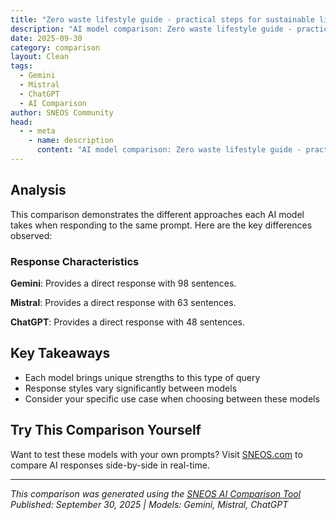 ```yaml
---
title: "Zero waste lifestyle guide - practical steps for sustainable living"
description: "AI model comparison: Zero waste lifestyle guide - practical steps for sustainable living..."
date: 2025-09-30
category: comparison
layout: Clean
tags:
  - Gemini
  - Mistral
  - ChatGPT
  - AI Comparison
author: SNEOS Community
head:
  - - meta
    - name: description
      content: "AI model comparison: Zero waste lifestyle guide - practical steps for sustainable living..."
---
```


<ChatComparison
  title="Zero waste lifestyle guide - practical steps for sustainable living"
  prompt="Zero waste lifestyle guide - practical steps for sustainable living"
  :responses='{"Gemini": "## Zero Waste Lifestyle Guide: Practical Steps for Sustainable Living\n\nThe zero-waste lifestyle is about consciously reducing the amount of waste you send to landfills and incinerators. It\u0027s a journey, not a destination, and every little change makes a difference. This guide offers practical steps you can take to move towards a more sustainable and less wasteful life.\n\n**I. Understanding the Zero Waste Principles (The 5 R\u0027s):**\n\nBefore diving into practical tips, understanding the principles that guide zero waste is essential:\n\n* **Refuse:** Say no to what you don\u0027t need. This is the first and most powerful step. Refuse single-use plastics, freebies you won\u0027t use, unnecessary promotional materials, and packaging.\n* **Reduce:** Minimize what you need. Streamline your consumption and only buy what you truly need and will use.\n* **Reuse:** Use items again and again. Repair broken items, buy second-hand, and opt for reusable containers, bags, and products.\n* **Recycle:** Recycle what you can\u0027t refuse, reduce, or reuse. Familiarize yourself with your local recycling guidelines.\n* **Rot (Compost):** Compost food scraps and yard waste. This turns organic waste into nutrient-rich soil.\n\n**II. Practical Steps to Reduce Waste:**\n\n**A. In the Kitchen:**\n\n* **Shopping:**\n * **Bring your own reusable bags:** Keep them in your car, by the door, or in your purse.\n * **Use reusable produce bags:** Mesh or cloth bags for fruits and vegetables.\n * **Buy in bulk:** Bring your own jars or containers to fill with grains, nuts, seeds, spices, coffee, tea, and other dry goods.\n * **Shop at farmers markets:** Support local farmers and reduce packaging.\n * **Plan your meals:** Reduce food waste by only buying what you need.\n * **Make a shopping list:** Stick to your list to avoid impulse purchases.\n * **Choose products with minimal packaging:** Opt for cardboard over plastic, and concentrated versions.\n * **Avoid individually wrapped items:** Choose larger sizes or make your own.\n* **Food Storage:**\n * **Use reusable containers:** Glass jars, stainless steel containers, beeswax wraps, silicone bags, and reusable lids.\n * **Store food properly:** Proper storage extends shelf life and prevents waste.\n * **Learn to preserve food:** Canning, pickling, dehydrating, and freezing extend the life of seasonal produce.\n* **Cooking \u0026 Eating:**\n * **Compost food scraps:** Invest in a countertop composter or outdoor bin.\n * **Use reusable dishcloths and towels:** Replace paper towels with cloth alternatives.\n * **Wash dishes with a solid dish soap bar and a wooden scrub brush.**\n * **Make your own cleaning products:** Vinegar, baking soda, and lemon juice are effective and eco-friendly cleaners.\n * **Use reusable utensils, plates, and cups:** At home and when ordering takeout.\n* **Drinks:**\n * **Carry a reusable water bottle:** Avoid single-use plastic bottles.\n * **Use a reusable coffee cup:** Many coffee shops offer discounts for bringing your own cup.\n * **Brew your own coffee or tea:** Reduce the waste from disposable pods or teabags.\n * **Say no to straws:** Or bring your own reusable straw (stainless steel, bamboo, silicone).\n\n**B. In the Bathroom:**\n\n* **Personal Care:**\n * **Switch to solid toiletries:** Shampoo bars, conditioner bars, soap bars, and deodorant bars reduce plastic packaging.\n * **Use reusable cotton rounds:** Cloth rounds for removing makeup or applying toner.\n * **Try a safety razor:** Reduces waste from disposable razors.\n * **Use a bamboo toothbrush:** A more sustainable alternative to plastic toothbrushes.\n * **DIY beauty products:** Make your own lotions, scrubs, and masks with natural ingredients.\n * **Menstrual care:** Opt for a menstrual cup or reusable cloth pads.\n* **Cleaning:**\n * **Make your own bathroom cleaners:** Vinegar, baking soda, and essential oils can be used for cleaning toilets, sinks, and showers.\n * **Use a reusable toilet brush:** Avoid disposable toilet cleaning products.\n * **Refillable cleaners:** If DIY is not for you, look for concentrated cleaning products that you can dilute and refill your own bottles.\n\n**C. In the Laundry Room:**\n\n* **Use laundry detergent sheets, pods without plastic film, or make your own.**\n* **Use dryer balls instead of dryer sheets.**\n* **Air dry clothes whenever possible to reduce energy consumption and wear on clothes.**\n* **Wash clothes less often.**\n* **Mend clothes to extend their lifespan.**\n\n**D. On the Go:**\n\n* **BYOK (Bring Your Own Kit):** A small bag containing reusable utensils, a napkin, a water bottle, and a shopping bag.\n* **Refuse single-use items:** Politely decline straws, plastic cutlery, napkins, and unnecessary packaging.\n* **Support businesses with sustainable practices:** Choose restaurants and cafes that offer reusable options or have reduced their waste.\n* **Pack your own snacks and meals:** Avoid buying pre-packaged snacks and drinks.\n* **Plan ahead:** Think about potential waste situations and pack accordingly.\n\n**E. At Home \u0026 General:**\n\n* **Reduce paper consumption:**\n * **Unsubscribe from junk mail:** Contact companies directly or use online services to opt out.\n * **Pay bills online:** Opt for electronic statements and payments.\n * **Use a digital notebook or tablet:** Reduce paper usage for notes and lists.\n * **Borrow books from the library:** Instead of buying new books.\n* **Repair and repurpose items:** Fix broken items instead of replacing them. Get creative with repurposing old items into something new.\n* **Buy second-hand:** Shop at thrift stores, consignment shops, and online marketplaces for clothes, furniture, and other items.\n* **Donate unwanted items:** Give away items you no longer need to charity organizations, friends, or family.\n* **Choose experiences over things:** Focus on creating memories instead of accumulating possessions.\n* **Say no to promotional items:** Decline freebies you don\u0027t need.\n* **Advocate for change:** Support businesses and policies that promote sustainability.\n\n**III. Mindset and Motivation:**\n\n* **Start small:** Don\u0027t try to do everything at once. Choose one or two areas to focus on and gradually expand.\n* **Be patient with yourself:** It takes time to change habits. Don\u0027t get discouraged if you slip up.\n* **Focus on progress, not perfection:** Every little bit counts.\n* **Find a zero-waste community:** Connect with others who are on the same journey for support and inspiration.\n* **Educate yourself:** Learn about the environmental impact of waste and the benefits of zero-waste living.\n* **Remember your \u0022why\u0022:** Why are you choosing to live a zero-waste lifestyle? Keeping your motivation in mind will help you stay on track.\n* **Celebrate your successes:** Acknowledge and celebrate your progress to stay motivated.\n\n**IV. Resources:**\n\n* **Websites:** Zero Waste Home, Going Zero Waste, Package Free Shop.\n* **Books:** \u0022Zero Waste Home\u0022 by Bea Johnson, \u0022The Zero Waste Lifestyle\u0022 by Amy Korst.\n* **Local Resources:** Search for local composting programs, recycling centers, bulk stores, and repair cafes.\n\n**V. Important Considerations:**\n\n* **Accessibility and Affordability:** Zero waste can sometimes be more expensive upfront. Prioritize affordable swaps and DIY options. Look for community initiatives that offer affordable or free resources.\n* **Individual Circumstances:** Adapt zero-waste practices to your own lifestyle and needs. Not every solution will work for everyone.\n* **Systemic Change:** While individual actions are important, advocating for systemic changes (e.g., extended producer responsibility, better recycling infrastructure) is crucial for lasting impact.\n\nBy implementing these practical steps and embracing the zero-waste mindset, you can significantly reduce your environmental footprint and contribute to a more sustainable future. Remember, it\u0027s a journey, not a destination. Enjoy the process and celebrate your progress along the way!\n", "Mistral": "Adopting a zero waste lifestyle is a journey that involves reducing, reusing, recycling, and composting to minimize waste. Here\u0027s a practical guide to help you transition towards sustainable living:\n\n### 1. **Assess Your Waste**\n- **Audit Your Trash**: Start by examining what you throw away. This will help you identify areas where you can reduce waste.\n- **Track Your Habits**: Keep a log of your daily waste for a week to understand your consumption patterns.\n\n### 2. **Reduce**\n- **Buy Less**: Focus on essentials and avoid impulse purchases.\n- **Choose Durable Products**: Opt for items that are built to last.\n- **Avoid Single-Use Plastics**: Carry reusable bags, water bottles, and containers.\n- **Buy in Bulk**: Purchase larger quantities to reduce packaging waste.\n- **Digital Over Physical**: Opt for digital books, magazines, and tickets.\n\n### 3. **Reuse**\n- **Repurpose Items**: Find new uses for old items, such as turning old clothes into rags.\n- **Borrow or Rent**: Use libraries, tool-sharing programs, and rental services.\n- **Second-Hand Shopping**: Buy used items from thrift stores, garage sales, or online marketplaces.\n- **Repair and Maintain**: Fix broken items instead of replacing them.\n\n### 4. **Recycle**\n- **Know Your Local Recycling Rules**: Understand what can and cannot be recycled in your area.\n- **Separate Waste**: Properly sort recyclables from non-recyclables.\n- **Compost**: Set up a compost bin for organic waste like food scraps and yard trimmings.\n- **E-Waste**: Properly dispose of electronic waste through designated recycling programs.\n\n### 5. **Refuse**\n- **Say No to Freebies**: Politely decline free promotional items that you don\u2019t need.\n- **Avoid Junk Mail**: Opt out of receiving junk mail and catalogs.\n- **Minimize Packaging**: Choose products with minimal or no packaging.\n\n### 6. **Rot**\n- **Composting**: Start a compost pile or use a compost bin to turn organic waste into nutrient-rich soil.\n- **Vermicomposting**: Use worms to compost food scraps if you live in an apartment.\n\n### 7. **Shop Smart**\n- **Buy Local**: Support local farmers and businesses to reduce transportation emissions.\n- **Choose Sustainable Brands**: Look for products with eco-friendly certifications.\n- **Avoid Over-Packaged Goods**: Opt for products with less packaging.\n\n### 8. **DIY and Homemade**\n- **Make Your Own**: Create your own cleaning products, beauty products, and food from scratch.\n- **Grow Your Own**: Start a small garden or herb patch to grow your own produce.\n\n### 9. **Energy Efficiency**\n- **Use Energy-Efficient Appliances**: Choose appliances with high energy ratings.\n- **Conserve Energy**: Turn off lights and electronics when not in use.\n- **Renewable Energy**: Consider switching to renewable energy sources like solar or wind power.\n\n### 10. **Transportation**\n- **Public Transportation**: Use buses, trains, or carpooling.\n- **Bike or Walk**: Opt for biking or walking for short distances.\n- **Electric Vehicles**: Consider switching to an electric or hybrid vehicle.\n\n### 11. **Community Involvement**\n- **Join Local Initiatives**: Participate in community clean-up drives and recycling programs.\n- **Educate Others**: Share your knowledge and experiences with friends and family.\n- **Advocate for Change**: Support policies and legislation that promote sustainability.\n\n### 12. **Mindful Consumption**\n- **Plan Meals**: Reduce food waste by planning meals and buying only what you need.\n- **Use Leftovers**: Find creative ways to use leftovers.\n- **Support Sustainable Agriculture**: Choose organic and sustainably farmed products.\n\n### 13. **Personal Care**\n- **Reusable Products**: Use reusable menstrual products, razors, and toothbrushes.\n- **Natural Ingredients**: Opt for personal care products with natural, non-toxic ingredients.\n\n### 14. **Home Management**\n- **Minimalist Decor**: Choose a minimalist approach to home decor to reduce clutter.\n- **Eco-Friendly Cleaning**: Use natural cleaning products or make your own.\n\n### 15. **Education and Awareness**\n- **Stay Informed**: Keep up with the latest in sustainable living and zero waste practices.\n- **Share Knowledge**: Educate others about the benefits of a zero waste lifestyle.\n\n### Final Thoughts\nTransitioning to a zero waste lifestyle is a gradual process. Start with small changes and build on them over time. Every effort counts, and collectively, these actions can make a significant difference.", "ChatGPT": "Certainly! Here\u2019s a practical guide to adopting a zero waste lifestyle with actionable steps for sustainable living:\n\n### Zero Waste Lifestyle Guide: Practical Steps for Sustainable Living\n\n---\n\n#### 1. **Understand Zero Waste**\n- Aim to send as little waste as possible to landfills and incinerators.\n- Focus on reducing, reusing, recycling, and composting.\n\n---\n\n#### 2. **Refuse Unnecessary Items**\n- Say no to single-use plastics like straws, bags, and cutlery.\n- Avoid free promotional items that you don\u2019t need.\n\n---\n\n#### 3. **Reduce Consumption**\n- Buy only what you need.\n- Choose quality over quantity to increase product lifespan.\n- Repair and maintain items instead of discarding them.\n\n---\n\n#### 4. **Reuse and Repurpose**\n- Use reusable bags, bottles, and containers.\n- Repurpose jars, boxes, and fabric for storage or crafts.\n- Donate or sell items you no longer need.\n\n---\n\n#### 5. **Recycle Properly**\n- Learn your local recycling guidelines.\n- Clean and sort recyclables to avoid contamination.\n- Recycle electronics and batteries at designated centers.\n\n---\n\n#### 6. **Compost Organic Waste**\n- Collect food scraps and yard waste.\n- Use a home compost bin or community composting services.\n- Compost enriches soil and reduces methane emissions.\n\n---\n\n#### 7. **Shop Mindfully**\n- Buy in bulk to reduce packaging.\n- Choose package-free or minimal packaging products.\n- Support local farmers and markets.\n- Opt for second-hand or vintage shopping.\n\n---\n\n#### 8. **Sustainable Food Choices**\n- Plan meals to minimize food waste.\n- Eat seasonal, local, and plant-based foods.\n- Preserve excess food by freezing, canning, or drying.\n\n---\n\n#### 9. **Use Sustainable Personal Care and Cleaning Products**\n- Make your own cleaning solutions using vinegar, baking soda.\n- Choose bar soaps and shampoo bars.\n- Use reusable makeup remover pads.\n\n---\n\n#### 10. **Practice Conscious Transportation**\n- Walk, bike, or use public transportation.\n- Carpool or drive fuel-efficient vehicles.\n\n---\n\n#### 11. **Educate and Involve Others**\n- Share your zero waste journey with friends and family.\n- Participate in community clean-ups and sustainability groups.\n- Advocate for waste reduction policies at local levels.\n\n---\n\n### Additional Tips\n- Keep a zero waste kit (reusable utensils, straws, napkins) in your bag.\n- Track your waste to identify and improve problem areas.\n- Be patient and flexible\u2014transitioning to zero waste is a gradual process.\n\n---\n\nAdopting a zero waste lifestyle helps reduce your environmental impact, conserve resources, and promote a healthier planet. Small consistent changes make a significant difference over time!"}' 
  published-date="16:19"
/>

## Analysis

This comparison demonstrates the different approaches each AI model takes when responding to the same prompt. Here are the key differences observed:

### Response Characteristics

**Gemini**: Provides a direct response with 98 sentences. 

**Mistral**: Provides a direct response with 63 sentences. 

**ChatGPT**: Provides a direct response with 48 sentences. 

## Key Takeaways

- Each model brings unique strengths to this type of query
- Response styles vary significantly between models
- Consider your specific use case when choosing between these models

## Try This Comparison Yourself

Want to test these models with your own prompts? Visit [SNEOS.com](https://sneos.com) to compare AI responses side-by-side in real-time.

---

*This comparison was generated using the [SNEOS AI Comparison Tool](https://sneos.com)*
*Published: September 30, 2025 | Models: Gemini, Mistral, ChatGPT*
